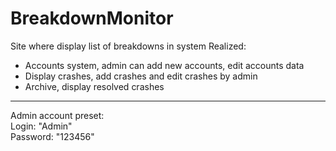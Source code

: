 # BreakdownMonitor
Site where display list of breakdowns in system
Realized: 
<ul>
 <li>Accounts system, admin can add new accounts, edit accounts data</li>
 <li>Display crashes, add crashes and edit crashes by admin</li>
 <li>Archive, display resolved crashes</li>
 </ul>
<hr/>
Admin account preset:<br/>
Login: "Admin"<br/>
Password: "123456"
